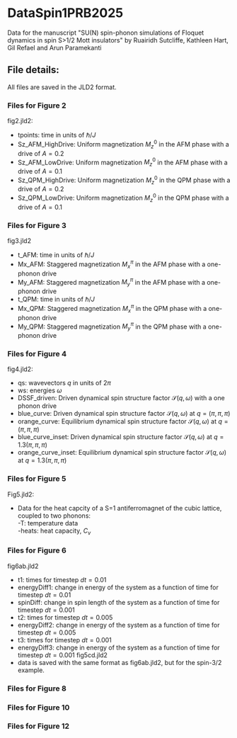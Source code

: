 # DataSpin1PRB2025
Data for the manuscript "SU(N) spin-phonon simulations of Floquet dynamics in spin S>1/2 Mott insulators"
by Ruairidh Sutcliffe, Kathleen Hart, Gil Refael and Arun Paramekanti

## File details:
All files are saved in the JLD2 format.

### Files for Figure 2
fig2.jld2:<br />
  - tpoints: time in units of $\hbar/J$<br />
  - Sz_AFM_HighDrive: Uniform magnetization $M_z^0$ in the AFM phase with a drive of $A = 0.2$<br />
  - Sz_AFM_LowDrive: Uniform magnetization $M_z^0$ in the AFM phase with a drive of $A = 0.1$<br />
  - Sz_QPM_HighDrive: Uniform magnetization $M_z^0$ in the QPM phase with a drive of $A = 0.2$<br />
  - Sz_QPM_LowDrive: Uniform magnetization $M_z^0$ in the QPM phase with a drive of $A = 0.1$<br />

### Files for Figure 3
fig3.jld2
  - t_AFM: time in units of $\hbar/J$<br />
  - Mx_AFM: Staggered magnetization $M_x^\pi$ in the AFM phase with a one-phonon drive
  - My_AFM: Staggered magnetization $M_y^\pi$ in the AFM phase with a one-phonon drive
  - t_QPM: time in units of $\hbar/J$<br />
  - Mx_QPM: Staggered magnetization $M_x^\pi$ in the QPM phase with a one-phonon drive
  - My_QPM: Staggered magnetization $M_y^\pi$ in the QPM phase with a one-phonon drive

### Files for Figure 4
fig4.jld2:
  - qs: wavevectors $q$ in units of $2\pi$
  - ws: energies $\omega$
  - DSSF_driven: Driven dynamical spin structure factor $\mathcal{S}(q,\omega)$ with a one phonon drive
  - blue_curve: Driven dynamical spin structure factor $\mathcal{S}(q,\omega)$ at $q = (\pi,\pi,\pi)$
  - orange_curve: Equilibrium dynamical spin structure factor $\mathcal{S}(q,\omega)$ at $q = (\pi,\pi,\pi)$
  - blue_curve_inset: Driven dynamical spin structure factor $\mathcal{S}(q,\omega)$ at $q = 1.3(\pi,\pi,\pi)$
  - orange_curve_inset: Equilibrium dynamical spin structure factor $\mathcal{S}(q,\omega)$ at $q = 1.3(\pi,\pi,\pi)$

### Files for Figure 5
Fig5.jld2:<br />
  - Data for the heat capcity of a S=1 antiferromagnet of the cubic lattice, coupled to two phonons:<br />
  -T: temperature data<br />
  -heats: heat capacity, $C_v$<br />

### Files for Figure 6
fig6ab.jld2
  - t1: times for timestep $dt = 0.01$
  - energyDiff1: change in energy of the system as a function of time for timestep $dt = 0.01$
  - spinDiff: change in spin length of the system as a function of time for timestep $dt = 0.001$
  - t2: times for timestep $dt = 0.005$
  - energyDiff2: change in energy of the system as a function of time for timestep $dt = 0.005$
  - t3: times for timestep $dt = 0.001$
  - energyDiff3: change in energy of the system as a function of time for timestep $dt = 0.001$
fig5cd.jld2
  - data is saved with the same format as fig6ab.jld2, but for the spin-3/2 example.

### Files for Figure 8

### Files for Figure 10

### Files for Figure 12
